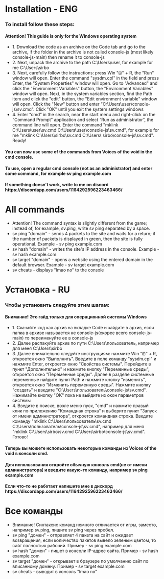 <h1>Installation - ENG</h1>
<h3>To install follow these steps:</h3>
<h4>Attention! This guide is only for the Windows operating system</h4>
<ul>
  <li>1. Download the code as an archive on the Code tab and go to the archive, if the folder in the archive is not called console-js (most likely console-js-main) then rename it to console-js</li>
  <li>2. Next, unpack the archive to the path C:\Users\user, for example for me C:\Users\sirbo</li>
  <li>3. Next, carefully follow the instructions: press Win "⊞" + R, the "Run" window will open. Enter the command "sysdm.cpl" in the field and press Enter, the "System Properties" window will open. Go to "Advanced" and click the "Environment Variables" button, the "Environment Variables" window will open. Next, in the system variables section, find the Path item and click the "edit" button, the "Edit environment variable" window will open. Click the "New" button and enter "C:\Users\user\console-js\sv.cmd". Click "OK" until you exit the system settings windows</li>
  <li>4. Enter “cmd” in the search, near the start menu and right-click on the “Command Prompt” application and select “Run as administrator”, the command line will open. Enter the command "mklink C:\Users\user\sv.cmd C:\Users\user\console-js\sv.cmd", for example for me "mklink C:\Users\sirbo\sv.cmd C:\Users\ sirbo\console-js\sv.cmd". Ready!</li>
</ul>
<h4>You can now use some of the commands from Voices of the void in the cmd console.</h4>
<h4>To use, open a regular cmd console (not as an administrator) and enter some command, for example sv ping example.com</h4>
<h4>If something doesn't work, write to me on discord https://discordapp.com/users/1164292596223463466/</h4>

<h1>All commands</h1>
<ul>
  <li>Attention! The command syntax is slightly different from the game; instead of, for example, sv.ping, write sv ping separated by a space.</li>
  <li>sv ping "domain" - sends 4 packets to the site and waits for a return; if the number of packets is displayed in green, then the site is fully operational. Example - sv ping example.com</li>
  <li>sv hash "domain" - writes the site's IP address in the console. Example - sv hash example.com</li>
  <li>sv target "domain" - opens a website using the entered domain in the default browser. Example - sv target example.com</li>
  <li>sv cheats - displays "lmao no" to the console</li>
</ul>

<h1>Установка - RU</h1>
<h3>Чтобы установить следуйте этим шагам:</h3>
<h4>Внимание! Это гайд только для операционной системы Windows</h4>
<ul>
  <li>1. Скачайте код как архив на вкладке Code и зайдите в архив, если папка в архиве называется не console-js(скорее всего console-js-main) то переименуйте ее в console-js</li>
  <li>2. Далее распакуйте архив по пути C:\Users\пользователь, например для меня C:\Users\sirbo</li>
  <li>3. Далее внимательно следуйте инструкциям: нажмите Win "⊞" + R, откроется окно "Выполнить". Введите в поле команду "sysdm.cpl" и нажмите Enter, откроется окно "Свойства системы". Перейдите в пункт "Дополнительно" и нажмите кнопку "Переменные среды", откроется окно "Переменные среды". Далее в разделе системные переменные найдите пункт Path и нажмите кнопку "изменить", откроется окно "Изменить переменную среды". Нажмите кнопку "создать" и введите "C:\Users\пользователь\console-js\sv.cmd". Нажимайте кнопку "ОК" пока не выйдите из окон параметров системы</li>
  <li>4. Введите в поиске, возле меню пуск, "cmd" и нажмите правый клик по приложению "Командная строка" и выберите пункт "Запуск от имени администратора", откроется командная строка. Введите команду "mklink C:\Users\пользователь\sv.cmd C:\Users\пользователь\console-js\sv.cmd", например для меня "mklink C:\Users\sirbo\sv.cmd C:\Users\sirbo\console-js\sv.cmd". Готово!</li>
</ul>
<h4>Теперь вы можете использовать некоторые команды из Voices of the void в консоли cmd.</h4>
<h4>Для использования откройте обычную консоль cmd(не от имени администратора) и введите какую-то команду, например sv ping example.com</h4>
<h4>Если что-то не работает напишите мне в дискорд https://discordapp.com/users/1164292596223463466/</h4>

<h1>Все команды</h1>
<ul>
  <li>Внимание! Синтаксис команд немного отличается от игры, заместо, например sv.ping, пишите sv ping через пробел.</li>
  <li>sv ping "домен" - отправляет 4 пакета на сайт и ожидает возвращения, если количество пакетов вывело зеленым цветом, то сайт полностью рабочий. Пример - sv ping example.com</li>
  <li>sv hash "домен" - пишет в консоли IP-адрес сайта. Пример - sv hash example.com</li>
  <li>sv target "домен" - открывает в браузере по умолчанию сайт по вписанному домену. Пример - sv target example.com</li>
  <li>sv cheats - выводит в консоль "lmao no"</li>
</ul>
